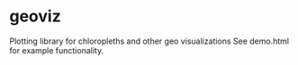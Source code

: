 # geoviz
Plotting library for chloropleths and other geo visualizations
See demo.html for example functionality.
